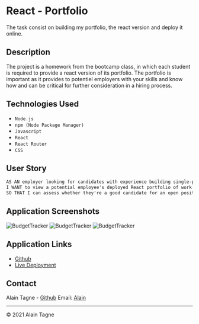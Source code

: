 # React - Portfolio

The task consist on building my portfolio, the react version and deploy it online.

## Description

The project is a homework from the bootcamp class, in which each student is required to provide a react version of its portfolio. The portfolio is important as it provides to potentiel employers  with your skills and know how and can be critical for further consideration in a hiring process.

## Technologies Used

* `Node.js`
* `npm (Node Package Manager)`
* `Javascript`
* `React`
* `React Router`
* `CSS`


## User Story

```md
AS AN employer looking for candidates with experience building single-page applications
I WANT to view a potential employee's deployed React portfolio of work samples
SO THAT I can assess whether they're a good candidate for an open position
```

## Application Screenshots

![BudgetTracker]()
![BudgetTracker]()
![BudgetTracker]()

## Application Links
* [Github](https://github.com/AlCharl88/React-Portfolio)
* [Live Deployment](https://wa)

## Contact 

Alain Tagne - [Github](https://github.com/AlCharl88) Email: [Alain](mailto:alctagne@gmail.com) 

---

&copy; 2021 Alain Tagne